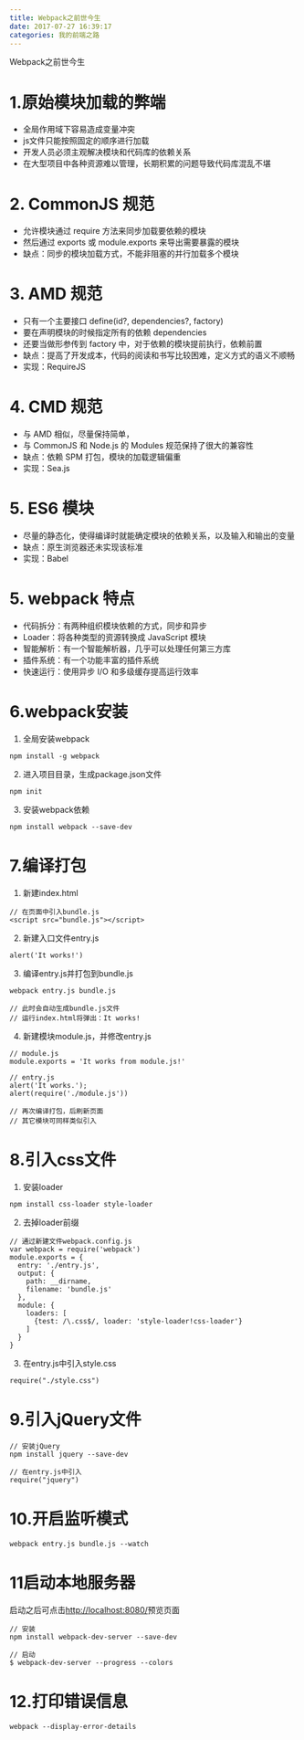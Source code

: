 ```yaml
---
title: Webpack之前世今生
date: 2017-07-27 16:39:17
categories: 我的前端之路
---
```

Webpack之前世今生
<!--more-->
# 1.原始模块加载的弊端
- 全局作用域下容易造成变量冲突
- js文件只能按照固定的顺序进行加载
- 开发人员必须主观解决模块和代码库的依赖关系
- 在大型项目中各种资源难以管理，长期积累的问题导致代码库混乱不堪

# 2. CommonJS 规范
- 允许模块通过 require 方法来同步加载要依赖的模块
- 然后通过 exports 或 module.exports 来导出需要暴露的模块
- 缺点：同步的模块加载方式，不能非阻塞的并行加载多个模块

# 3. AMD 规范
- 只有一个主要接口 define(id?, dependencies?, factory)
- 要在声明模块的时候指定所有的依赖 dependencies
- 还要当做形参传到 factory 中，对于依赖的模块提前执行，依赖前置
- 缺点：提高了开发成本，代码的阅读和书写比较困难，定义方式的语义不顺畅
- 实现：RequireJS

# 4. CMD 规范
- 与 AMD 相似，尽量保持简单，
- 与 CommonJS 和 Node.js 的 Modules 规范保持了很大的兼容性
- 缺点：依赖 SPM 打包，模块的加载逻辑偏重
- 实现：Sea.js

# 5. ES6 模块
- 尽量的静态化，使得编译时就能确定模块的依赖关系，以及输入和输出的变量
- 缺点：原生浏览器还未实现该标准
- 实现：Babel

# 5. webpack 特点
- 代码拆分：有两种组织模块依赖的方式，同步和异步
- Loader：将各种类型的资源转换成 JavaScript 模块
- 智能解析：有一个智能解析器，几乎可以处理任何第三方库
- 插件系统：有一个功能丰富的插件系统
- 快速运行：使用异步 I/O 和多级缓存提高运行效率

# 6.webpack安装
1. 全局安装webpack
```
npm install -g webpack
```

2. 进入项目目录，生成package.json文件
```
npm init
```

3. 安装webpack依赖
```
npm install webpack --save-dev
```

# 7.编译打包
1. 新建index.html
```
// 在页面中引入bundle.js
<script src="bundle.js"></script>
```

2. 新建入口文件entry.js
```
alert('It works!')
```

3. 编译entry.js并打包到bundle.js
```
webpack entry.js bundle.js

// 此时会自动生成bundle.js文件
// 运行index.html将弹出：It works!
```

4. 新建模块module.js，并修改entry.js
```
// module.js
module.exports = 'It works from module.js!'

// entry.js
alert('It works.');
alert(require('./module.js')) 

// 再次编译打包，后刷新页面
// 其它模块可同样类似引入
```

# 8.引入css文件
1. 安装loader
```
npm install css-loader style-loader
```

2. 去掉loader前缀
```
// 通过新建文件webpack.config.js
var webpack = require('webpack')
module.exports = {
  entry: './entry.js',
  output: {
    path: __dirname,
    filename: 'bundle.js'
  },
  module: {
    loaders: [
      {test: /\.css$/, loader: 'style-loader!css-loader'}
    ]
  }
}
```

3. 在entry.js中引入style.css
```
require("./style.css")
```

# 9.引入jQuery文件
```
// 安装jQuery
npm install jquery --save-dev

// 在entry.js中引入
require("jquery")
```

# 10.开启监听模式
```
webpack entry.js bundle.js --watch
```

# 11启动本地服务器
启动之后可点击[http://localhost:8080/](http://localhost:8080/)预览页面
```
// 安装
npm install webpack-dev-server --save-dev

// 启动
$ webpack-dev-server --progress --colors
```

# 12.打印错误信息
```
webpack --display-error-details
```











